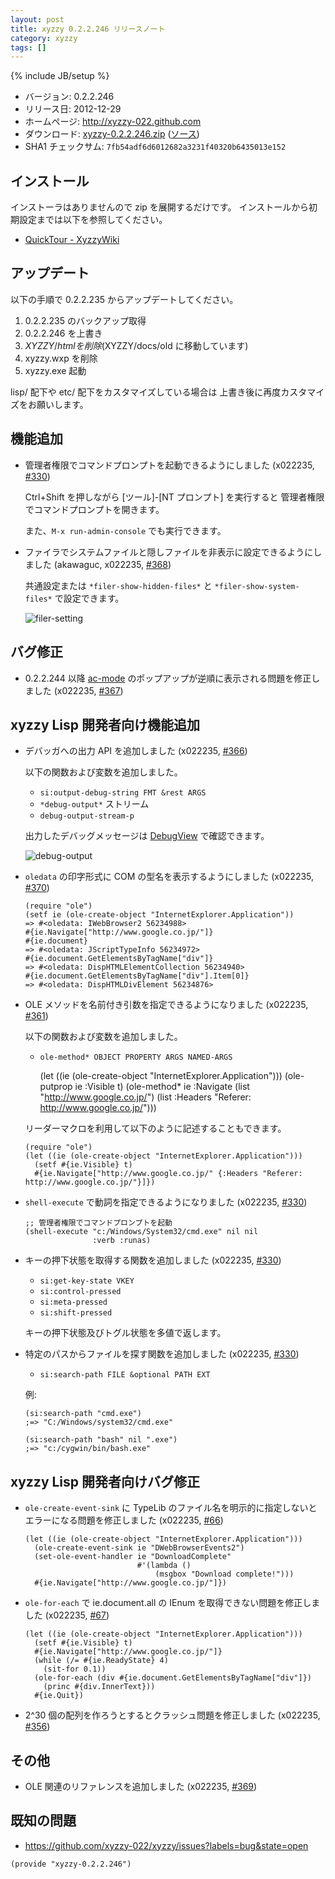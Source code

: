 ```yaml
---
layout: post
title: xyzzy 0.2.2.246 リリースノート
category: xyzzy
tags: []
---
```

{% include JB/setup %}

  * バージョン: 0.2.2.246
  * リリース日: 2012-12-29
  * ホームページ: <http://xyzzy-022.github.com>
  * ダウンロード: [xyzzy-0.2.2.246.zip](http://xyzzy-022.github.com/downloads/xyzzy-0.2.2.246.zip)
    ([ソース](http://xyzzy-022.github.com/downloads/xyzzy-src-0.2.2.246.zip))
  * SHA1 チェックサム: `7fb54adf6d6012682a3231f40320b6435013e152`


インストール
------------

インストーラはありませんので zip を展開するだけです。
インストールから初期設定までは以下を参照してください。

  * [QuickTour - XyzzyWiki]


アップデート
------------

以下の手順で 0.2.2.235 からアップデートしてください。

  1. 0.2.2.235 のバックアップ取得
  2. 0.2.2.246 を上書き
  3. $XYZZY/html を削除 ($XYZZY/docs/old に移動しています)
  4. xyzzy.wxp を削除
  5. xyzzy.exe 起動

lisp/ 配下や etc/ 配下をカスタマイズしている場合は
上書き後に再度カスタマイズをお願いします。


機能追加
--------

  * 管理者権限でコマンドプロンプトを起動できるようにしました (x022235, [#330])

    Ctrl+Shift を押しながら [ツール]-[NT プロンプト] を実行すると
    管理者権限でコマンドプロンプトを開きます。

    また、`M-x run-admin-console` でも実行できます。

  * ファイラでシステムファイルと隠しファイルを非表示に設定できるようにしました (akawaguc, x022235, [#368])

    共通設定または `*filer-show-hidden-files*` と `*filer-show-system-files*` で設定できます。

    ![filer-setting]

バグ修正
--------

  * 0.2.2.244 以降 [ac-mode] のポップアップが逆順に表示される問題を修正しました (x022235, [#367])

xyzzy Lisp 開発者向け機能追加
-----------------------------

  * デバッガへの出力 API を追加しました (x022235, [#366])

    以下の関数および変数を追加しました。

    * `si:output-debug-string FMT &rest ARGS`
    * `*debug-output*` ストリーム
    * `debug-output-stream-p`

    出力したデバッグメッセージは [DebugView] で確認できます。

    ![debug-output]

  * `oledata` の印字形式に COM の型名を表示するようにしました (x022235, [#370])

        (require "ole")
        (setf ie (ole-create-object "InternetExplorer.Application"))
        => #<oledata: IWebBrowser2 56234988>
        #{ie.Navigate["http://www.google.co.jp/"]}
        #{ie.document}
        => #<oledata: JScriptTypeInfo 56234972>
        #{ie.document.GetElementsByTagName["div"]}
        => #<oledata: DispHTMLElementCollection 56234940>
        #{ie.document.GetElementsByTagName["div"].Item[0]}
        => #<oledata: DispHTMLDivElement 56234876>

  * OLE メソッドを名前付き引数を指定できるようになりました (x022235, [#361])

    以下の関数および変数を追加しました。

    * `ole-method* OBJECT PROPERTY ARGS NAMED-ARGS`

        (let ((ie (ole-create-object "InternetExplorer.Application")))
          (ole-putprop ie :Visible t)
          (ole-method* ie :Navigate
                       (list "http://www.google.co.jp/")
                       (list :Headers "Referer: http://www.google.co.jp/")))

    リーダーマクロを利用して以下のように記述することもできます。

        (require "ole")
        (let ((ie (ole-create-object "InternetExplorer.Application")))
          (setf #{ie.Visible} t)
          #{ie.Navigate["http://www.google.co.jp/" {:Headers "Referer: http://www.google.co.jp/"}]})

  * `shell-execute` で動詞を指定できるようになりました (x022235, [#330])

        ;; 管理者権限でコマンドプロンプトを起動
        (shell-execute "c:/Windows/System32/cmd.exe" nil nil
                       :verb :runas)

  * キーの押下状態を取得する関数を追加しました (x022235, [#330])

    * `si:get-key-state VKEY`
    * `si:control-pressed`
    * `si:meta-pressed`
    * `si:shift-pressed`

    キーの押下状態及びトグル状態を多値で返します。

  * 特定のパスからファイルを探す関数を追加しました (x022235, [#330])

    * `si:search-path FILE &optional PATH EXT`

    例:

        (si:search-path "cmd.exe")
        ;=> "C:/Windows/system32/cmd.exe"

        (si:search-path "bash" nil ".exe")
        ;=> "c:/cygwin/bin/bash.exe"

xyzzy Lisp 開発者向けバグ修正
-----------------------------

  * `ole-create-event-sink` に TypeLib のファイル名を明示的に指定しないとエラーになる問題を修正しました (x022235, [#66])

        (let ((ie (ole-create-object "InternetExplorer.Application")))
          (ole-create-event-sink ie "DWebBrowserEvents2")
          (set-ole-event-handler ie "DownloadComplete"
                                 #'(lambda ()
                                     (msgbox "Download complete!")))
          #{ie.Navigate["http://www.google.co.jp/"]})

  * `ole-for-each` で ie.document.all の IEnum を取得できない問題を修正しました (x022235, [#67])

        (let ((ie (ole-create-object "InternetExplorer.Application")))
          (setf #{ie.Visible} t)
          #{ie.Navigate["http://www.google.co.jp/"]}
          (while (/= #{ie.ReadyState} 4)
            (sit-for 0.1))
          (ole-for-each (div #{ie.document.GetElementsByTagName["div"]})
            (princ #{div.InnerText}))
          #{ie.Quit})

  * 2^30 個の配列を作ろうとするとクラッシュ問題を修正しました (x022235, [#356])

その他
------

  * OLE 関連のリファレンスを追加しました (x022235, [#369])

既知の問題
----------

  * <https://github.com/xyzzy-022/xyzzy/issues?labels=bug&state=open>


`(provide "xyzzy-0.2.2.246")`

  [QuickTour - XyzzyWiki]: http://xyzzy.s53.xrea.com/wiki/index.php?QuickTour
  [ac-mode]: http://white.s151.xrea.com/wiki/index.php?script%2Fac-mode
  [filer-setting]: https://f.cloud.github.com/assets/1522408/34233/2f998aac-5107-11e2-8452-409b0467a0b2.png
  [debug-output]: https://f.cloud.github.com/assets/1522408/34249/4fe0a358-5108-11e2-9b8d-aee4e49f290e.png
  [DebugView]: http://technet.microsoft.com/ja-jp/sysinternals/bb896647.aspx
  [#66]: https://github.com/xyzzy-022/xyzzy/issues/66
  [#67]: https://github.com/xyzzy-022/xyzzy/issues/67
  [#330]: https://github.com/xyzzy-022/xyzzy/issues/330
  [#356]: https://github.com/xyzzy-022/xyzzy/issues/356
  [#361]: https://github.com/xyzzy-022/xyzzy/issues/361
  [#366]: https://github.com/xyzzy-022/xyzzy/issues/366
  [#367]: https://github.com/xyzzy-022/xyzzy/issues/367
  [#368]: https://github.com/xyzzy-022/xyzzy/issues/368
  [#369]: https://github.com/xyzzy-022/xyzzy/issues/369
  [#370]: https://github.com/xyzzy-022/xyzzy/issues/370
